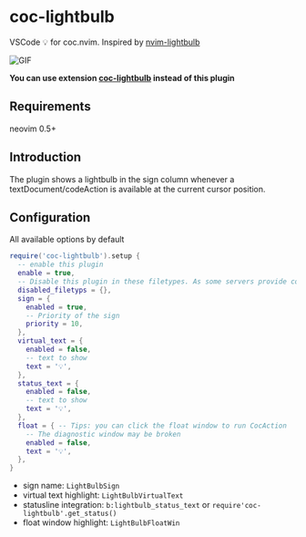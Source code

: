 # coc-lightbulb

VSCode 💡 for coc.nvim. Inspired by [nvim-lightbulb](https://github.com/kosayoda/nvim-lightbulb)

![GIF](https://user-images.githubusercontent.com/47070852/128601281-c322901c-2198-4595-9e35-dff3d10369fc.gif)

**You can use extension [coc-lightbulb](https://github.com/xiyaowong/coc-lightbulb-) instead of this plugin**

## Requirements

neovim 0.5+

## Introduction

The plugin shows a lightbulb in the sign column whenever a textDocument/codeAction is available at the current cursor position.

## Configuration

All available options by default

```lua
require('coc-lightbulb').setup {
  -- enable this plugin
  enable = true,
  -- Disable this plugin in these filetypes. As some servers provide code actions everywhere...
  disabled_filetyps = {},
  sign = {
    enabled = true,
    -- Priority of the sign
    priority = 10,
  },
  virtual_text = {
    enabled = false,
    -- text to show
    text = '💡',
  },
  status_text = {
    enabled = false,
    -- text to show
    text = '💡',
  },
  float = { -- Tips: you can click the float window to run CocAction
    -- The diagnostic window may be broken
    enabled = false,
    text = '💡',
  },
}
```

- sign name: `LightBulbSign`
- virtual text highlight: `LightBulbVirtualText`
- statusline integration: `b:lightbulb_status_text` or `require'coc-lightbulb'.get_status()`
- float window highlight: `LightBulbFloatWin`
